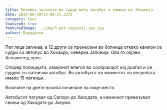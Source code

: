 ```yaml
---
title: Петмина загинати во судар меѓу автобус и камион во Јапонија
date: 2023-06-20T13:00:21.337Z
category: свет
featured: true
featuredImage: ../img/3-pet-zaginati-jap.jpg
author: Вардарски
---
```

Пет лица загинаа, а 12 други се пренесени во болница откако камион се судри со автобус во Хокаидо, северна Јапонија. Ова го објави Асошиетед прес.

Според полицијата, камионот влегол во сообраќајот кој доаѓал и се судрил со патнички автобус. Во автобусот во моментот на несреќата имало 15 патници.

Возачите на двете возила починале на лице место.

Автобусот патувал од Сапоро до Хакодате, а камионот превезувал свињи од Хакодате до Јакумо.